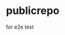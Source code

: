 # publicrepo
for e2e test

























































































































































































































































































































































































































































































































































































































































































































































































































































































































































































































































































































































































































































































































































































































































































































































































































































































































































































































































































































































































































































































































































































